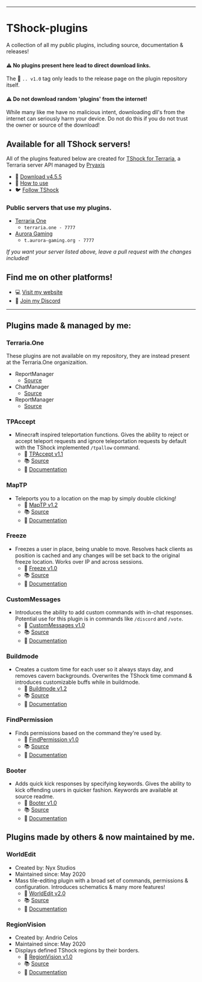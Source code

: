 ----

# TShock-plugins
A collection of all my public plugins, including source, documentation & releases! 

#### ⚠️ No plugins present here lead to direct download links. 
The 💾 `.. v1.0` tag only leads to the release page on the plugin repository itself.

#### ⚠️ Do not download random 'plugins' from the internet!
While many like me have no malicious intent, downloading dll's from the internet can seriously harm your device. Do not do this if you do not trust the owner or source of the download!

## Available for all TShock servers!
All of the plugins featured below are created for [TShock for Terraria](https://github.com/Pryaxis/TShock), a Terraria server API managed by [Pryaxis](https://github.com/pryaxis)

* 🎫 [Download v4.5.5](https://github.com/Pryaxis/TShock/releases/tag/v4.5.5)
* 📑 [How to use](https://tshock.readme.io/docs/getting-started)
* 🐦 [Follow TShock](https://twitter.com/Pryaxis)

### Public servers that use my plugins.

* [Terraria One](https://terraria.one/)
  * ` terraria.one - 7777 `
* [Aurora Gaming](https://https://aurora-gaming.org/)
  * ` t.aurora-gaming.org - 7777 `

*If you want your server listed above, leave a pull request with the changes included!*

## Find me on other platforms!

* 💻 [Visit my website](https://rozen.one)
* 🔗 [Join my Discord](https://pixelgalactic.com/discord)

----

## Plugins made & managed by me:

### Terraria.One
These plugins are not available on my repository, they are instead present at the Terraria.One organizaition.
* ReportManager
  * [Source](https://github.com/Terraria-One/RegionManager)
* ChatManager
  * [Source](https://github.com/Terraria-One/ChatManager)
* ReportManager
  * [Source](https://github.com/Terraria-One/ReportManager)

### TPAccept
* Minecraft inspired teleportation functions. Gives the ability to reject or accept teleport requests and ignore teleportation requests by default with the TShock implemented `/tpallow` command.
  * 💾 [TPAccept v1.1](https://github.com/Rozen4334/TPAccept/releases/tag/v1.1)
  * 📚 [Source](https://github.com/Rozen4334/TPAccept/tree/master/TPAccept)
  * 📜 [Documentation](https://github.com/Rozen4334/TPAccept#readme)

### MapTP
* Teleports you to a location on the map by simply double clicking!
  * 💾 [MapTP v1.2](https://github.com/Rozen4334/MapTP/releases/tag/v1.2)
  * 📚 [Source](https://github.com/Rozen4334/tree/master/MapTeleport)
  * 📜 [Documentation](https://github.com/Rozen4334/MapTP#readme)

### Freeze
* Freezes a user in place, being unable to move. Resolves hack clients as position is cached and any changes will be set back to the original freeze location. Works over IP and across sessions.
  * 💾 [Freeze v1.0](https://github.com/Rozen4334/Freeze/releases/tag/v1.0)
  * 📚 [Source](https://github.com/Rozen4334/Freeze/tree/master/Freeze)
  * 📜 [Documentation](https://github.com/Rozen4334/Freeze#readme)

### CustomMessages
* Introduces the ability to add custom commands with in-chat responses. Potential use for this plugin is in commands like `/discord` and `/vote`.
  * 💾 [CustomMessages v1.0](https://github.com/Rozen4334/CustomMessages/releases/tag/v1.0)
  * 📚 [Source](https://github.com/Rozen4334/CustomMessages/tree/master/CustomMessages)
  * 📜 [Documentation](https://github.com/Rozen4334/CustomMessages#readme)

### Buildmode
* Creates a custom time for each user so it always stays day, and removes cavern backgrounds. Overwrites the TShock time command & introduces customizable buffs while in buildmode.
  * 💾 [Buildmode v1.2](https://github.com/Rozen4334/Buildmode/releases/tag/v1.2)
  * 📚 [Source](https://github.com/Rozen4334/BuildMode/tree/master/Buildmode)
  * 📜 [Documentation](https://github.com/Rozen4334/Buildmode#readme)

### FindPermission
* Finds permissions based on the command they're used by.
  * 💾 [FindPermission v1.0](https://github.com/Rozen4334/FindPermission/releases/tag/v1.0)
  * 📚 [Source](https://github.com/Rozen4334/FindPermission/tree/master/FindPermission)
  * 📜 [Documentation](https://github.com/Rozen4334/FindPermission#readme)

### Booter
* Adds quick kick responses by specifying keywords. Gives the ability to kick offending users in quicker fashion. Keywords are available at source readme.
  * 💾 [Booter v1.0](https://github.com/Rozen4334/Booter/releases/tag/v1.0)
  * 📚 [Source](https://github.com/Rozen4334/Booter/tree/master/Booter)
  * 📜 [Documentation](https://github.com/Rozen4334/Booter#readme)

## Plugins made by others & now maintained by me.

### WorldEdit
* Created by: Nyx Studios
* Maintained since: May 2020
* Mass tile-editing plugin with a broad set of commands, permissions & configuration. Introduces schematics & many more features!
  * 💾 [WorldEdit v2.0](https://github.com/Rozen4334/WorldEdit/releases/tag/v2.0)
  * 📚 [Source](https://github.com/Rozen4334/WorldEdit/tree/master/WorldEdit)
  * 📜 [Documentation](https://github.com/Rozen4334/WorldEdit#readme)

### RegionVision
* Created by: Andrio Celos
* Maintained since: May 2020
* Displays defined TShock regions by their borders.
  * 💾 [RegionVision v1.0](https://github.com/Rozen4334/RegionVision/releases/tag/1.3)
  * 📚 [Source](https://github.com/Rozen4334/RegionVision/tree/master/RegionVision)
  * 📜 [Documentation](https://github.com/Rozen4334/RegionVision#readme)
